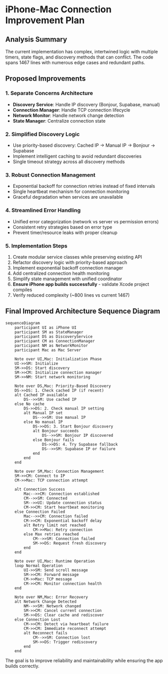 # iPhone-Mac Connection Improvement Plan

## Analysis Summary
The current implementation has complex, intertwined logic with multiple timers, state flags, and discovery methods that can conflict. The code spans 1467 lines with numerous edge cases and redundant paths.

## Proposed Improvements

### 1. **Separate Concerns Architecture**
- **Discovery Service**: Handle IP discovery (Bonjour, Supabase, manual)  
- **Connection Manager**: Handle TCP connection lifecycle
- **Network Monitor**: Handle network change detection
- **State Manager**: Centralize connection state

### 2. **Simplified Discovery Logic**
- Use priority-based discovery: Cached IP → Manual IP → Bonjour → Supabase
- Implement intelligent caching to avoid redundant discoveries
- Single timeout strategy across all discovery methods

### 3. **Robust Connection Management**
- Exponential backoff for connection retries instead of fixed intervals
- Single heartbeat mechanism for connection monitoring
- Graceful degradation when services are unavailable

### 4. **Streamlined Error Handling**
- Unified error categorization (network vs server vs permission errors)
- Consistent retry strategies based on error type
- Prevent timer/resource leaks with proper cleanup

### 5. **Implementation Steps**
1. Create modular service classes while preserving existing API
2. Refactor discovery logic with priority-based approach
3. Implement exponential backoff connection manager
4. Add centralized connection health monitoring
5. Simplify state management with unified coordinator
6. **Ensure iPhone app builds successfully** - validate Xcode project compiles
7. Verify reduced complexity (~800 lines vs current 1467)

## Final Improved Architecture Sequence Diagram

```mermaid
sequenceDiagram
    participant UI as iPhone UI
    participant SM as StateManager
    participant DS as DiscoveryService
    participant CM as ConnectionManager
    participant NM as NetworkMonitor
    participant Mac as Mac Server
    
    Note over UI,Mac: Initialization Phase
    UI->>SM: Initialize
    SM->>DS: Start discovery
    SM->>CM: Initialize connection manager
    SM->>NM: Start network monitoring
    
    Note over DS,Mac: Priority-Based Discovery
    DS->>DS: 1. Check cached IP (if recent)
    alt Cached IP available
        DS-->>SM: Use cached IP
    else No cache
        DS->>DS: 2. Check manual IP setting
        alt Manual IP set
            DS-->>SM: Use manual IP
        else No manual IP
            DS->>DS: 3. Start Bonjour discovery
            alt Bonjour succeeds
                DS-->>SM: Bonjour IP discovered
            else Bonjour fails
                DS->>DS: 4. Try Supabase fallback
                DS-->>SM: Supabase IP or failure
            end
        end
    end
    
    Note over SM,Mac: Connection Management
    SM->>CM: Connect to IP
    CM->>Mac: TCP connection attempt
    
    alt Connection Success
        Mac-->>CM: Connection established
        CM-->>SM: Connected
        SM-->>UI: Update connection status
        CM->>CM: Start heartbeat monitoring
    else Connection Failed
        Mac-->>CM: Connection failed
        CM->>CM: Exponential backoff delay
        alt Retry limit not reached
            CM->>Mac: Retry connection
        else Max retries reached
            CM-->>SM: Connection failed
            SM->>DS: Request fresh discovery
        end
    end
    
    Note over UI,Mac: Runtime Operation
    loop Normal Operation
        UI->>SM: Send scroll message
        SM->>CM: Forward message
        CM->>Mac: TCP message
        CM->>CM: Monitor connection health
    end
    
    Note over NM,Mac: Error Recovery
    alt Network Change Detected
        NM-->>SM: Network changed
        SM->>CM: Cancel current connection
        SM->>DS: Clear cache and rediscover
    else Connection Lost
        CM->>CM: Detect via heartbeat failure
        CM->>CM: Immediate reconnect attempt
        alt Reconnect fails
            CM-->>SM: Connection lost
            SM->>DS: Trigger rediscovery
        end
    end
```

The goal is to improve reliability and maintainability while ensuring the app builds correctly.
